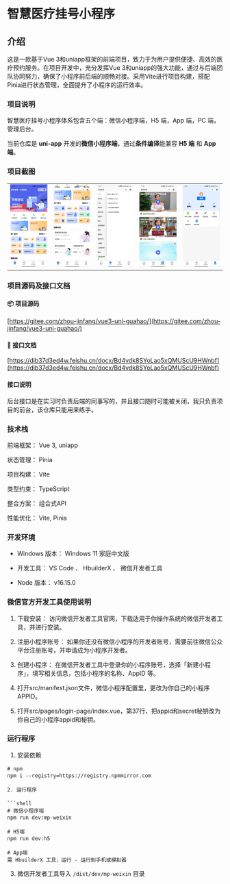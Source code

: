 # 智慧医疗挂号小程序

## 介绍
这是一款基于Vue 3和uniapp框架的前端项目，致力于为用户提供便捷、高效的医疗预约服务。在项目开发中，充分发挥Vue 3和uniapp的强大功能，通过与后端团队协同努力，确保了小程序前后端的顺畅对接。采用Vite进行项目构建，搭配Pinia进行状态管理，全面提升了小程序的运行效率。

### 项目说明
智慧医疗挂号小程序体系包含五个端：微信小程序端，H5 端，App 端，PC 端，管理后台。

当前仓库是 **uni-app** 开发的**微信小程序端**，通过**条件编译**能兼容 **H5 端** 和 **App 端**。

### 项目截图

<table>
  <tr>
    <td><img width="100" src="./README/images/Screenshot_1.jpg" alt=""></td>
    <td><img width="100" src="./README/images/Screenshot_2.jpg" alt=""></td>
    <td><img width="100" src="./README/images/Screenshot_3.jpg" alt=""></td>
    <td><img width="100" src="./README/images/Screenshot_4.jpg" alt=""></td>
    <td><img width="100" src="./README/images/Screenshot_5.jpg" alt=""></td>
  </tr>
</table>

### 项目源码及接口文档

#### 📦 项目源码

[https://gitee.com/zhou-jinfang/vue3-uni-guahao/](https://gitee.com/zhou-jinfang/vue3-uni-guahao/)

#### 📗 接口文档

[https://dib37d3ed4w.feishu.cn/docx/Bd4vdk8SYoLao5xQMUScU9HWnbf](https://dib37d3ed4w.feishu.cn/docx/Bd4vdk8SYoLao5xQMUScU9HWnbf)

#### 接口说明
后台接口是在实习时负责后端的同事写的，并且接口随时可能被关闭，我只负责项目的前台，该仓库只能用来练手。


### 技术栈
前端框架： Vue 3, uniapp

状态管理： Pinia

项目构建： Vite

类型约束： TypeScript

整合方案： 组合式API

性能优化： Vite, Pinia

### 开发环境

- Windows 版本： Windows 11 家庭中文版

- 开发工具： VS Code 、 HbuilderX 、 微信开发者工具

- Node 版本： v16.15.0

### 微信官方开发工具使用说明

1.  下载安装： 访问微信开发者工具官网，下载适用于你操作系统的微信开发者工具，并进行安装。

2.  注册小程序账号： 如果你还没有微信小程序的开发者账号，需要前往微信公众平台注册账号，并申请成为小程序开发者。

3.  创建小程序： 在微信开发者工具中登录你的小程序账号，选择「新建小程序」，填写相关信息，包括小程序的名称、AppID 等。

4.  打开src/manifest.json文件，微信小程序配置里，更改为你自己的小程序APPID。

5.  打开src/pages/login-page/index.vue，第37行，把appid和secret秘钥改为你自己的小程序appid和秘钥。


### 运行程序

1. 安装依赖

```shell
# npm
npm i --registry=https://registry.npmmirror.com

2. 运行程序

```shell
# 微信小程序端
npm run dev:mp-weixin

# H5端
npm run dev:h5

# App端
需 HbuilderX 工具，运行 - 运行到手机或模拟器
```

3. 微信开发者工具导入 `/dist/dev/mp-weixin` 目录
